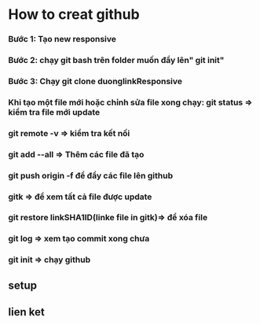 # How to creat github
### Bước 1: Tạo new responsive
### Bước 2: chạy git bash trên folder muốn đẩy lên" git init"
### Bước 3: Chạy git clone duonglinkResponsive
###  Khi tạo một file mới hoặc chỉnh sửa file xong chạy: git status => kiểm tra file mới update
###   git remote -v => kiểm tra kết nối
###   git add --all => Thêm các file đã tạo
###   git push origin -f để đẩy các file lên github
###   gitk => để xem tất cả file được update
###   git restore linkSHA1ID(linke file in gitk)=> để xóa file 
###   git log => xem tạo commit xong chưa
###   git init => chạy github
## setup
## lien ket
